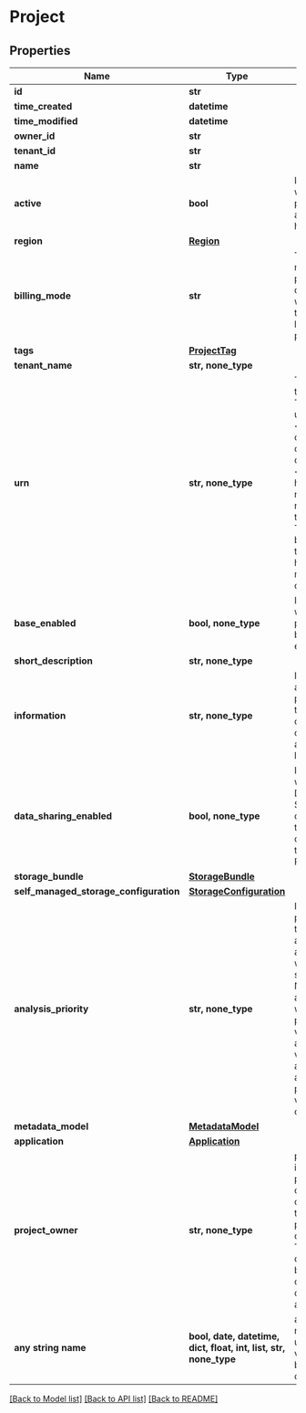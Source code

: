 # Project


## Properties
Name | Type | Description | Notes
------------ | ------------- | ------------- | -------------
**id** | **str** |  | 
**time_created** | **datetime** |  | 
**time_modified** | **datetime** |  | 
**owner_id** | **str** |  | 
**tenant_id** | **str** |  | 
**name** | **str** |  | 
**active** | **bool** | Indicates whether the project is active or hidden. | 
**region** | [**Region**](Region.md) |  | 
**billing_mode** | **str** | The billing mode of the project. It determines who pays for the costs linked to the project. | 
**tags** | [**ProjectTag**](ProjectTag.md) |  | 
**tenant_name** | **str, none_type** |  | [optional] 
**urn** | **str, none_type** | The URN of the project. The format is urn:ilmn:ica:\\&lt;type of the object\\&gt;:\\&lt;ID of the object\\&gt;#\\&lt;optional human readable hint representing the object\\&gt;. The hint can be omitted, in that case the hashtag (#) must also be omitted. | [optional] 
**base_enabled** | **bool, none_type** | Indicates whether the project is base enabled. | [optional] 
**short_description** | **str, none_type** |  | [optional] 
**information** | **str, none_type** | Information about the project. Note that the value of this field can be arbitrary large. | [optional] 
**data_sharing_enabled** | **bool, none_type** | Indicates whether the Data and Samples created in this Project can be linked to other Projects. | [optional] 
**storage_bundle** | [**StorageBundle**](StorageBundle.md) |  | [optional] 
**self_managed_storage_configuration** | [**StorageConfiguration**](StorageConfiguration.md) |  | [optional] 
**analysis_priority** | **str, none_type** | Indicates the priority given to a project and its analyses within a single tenant. Note that for a PUT call, when not providing a value for this attribute (null value or absent attribute), the persisted value will not change. | [optional] 
**metadata_model** | [**MetadataModel**](MetadataModel.md) |  | [optional] 
**application** | [**Application**](Application.md) |  | [optional] 
**project_owner** | **str, none_type** | projectOwner is the current project owner, ownerId is the original project creator. These can be different because you can transfer ownership of a project. | [optional] 
**any string name** | **bool, date, datetime, dict, float, int, list, str, none_type** | any string name can be used but the value must be the correct type | [optional]

[[Back to Model list]](../README.md#documentation-for-models) [[Back to API list]](../README.md#documentation-for-api-endpoints) [[Back to README]](../README.md)


